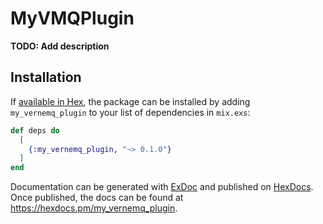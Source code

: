 # MyVMQPlugin

**TODO: Add description**

## Installation

If [available in Hex](https://hex.pm/docs/publish), the package can be installed
by adding `my_vernemq_plugin` to your list of dependencies in `mix.exs`:

```elixir
def deps do
  [
    {:my_vernemq_plugin, "~> 0.1.0"}
  ]
end
```

Documentation can be generated with [ExDoc](https://github.com/elixir-lang/ex_doc)
and published on [HexDocs](https://hexdocs.pm). Once published, the docs can
be found at <https://hexdocs.pm/my_vernemq_plugin>.

